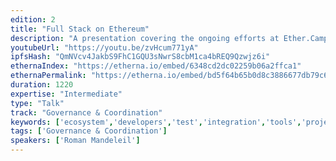 ```yaml
---
edition: 2
title: "Full Stack on Ethereum"
description: "A presentation covering the ongoing efforts at Ether.Camp, including the block explorer, online IDE and EthereumJ client."
youtubeUrl: "https://youtu.be/zvHcum771yA"
ipfsHash: "QmNVcv4JakbS9FhC1GQU3sNwrS8cbM1ca4bREQ9Qzwjz6i"
ethernaIndex: "https://etherna.io/embed/6348cd2dc02259b06a2ffca1"
ethernaPermalink: "https://etherna.io/embed/bd5f64b65b0d8c3886677db79c607639a09dab0b7e1e53d0bedb71a2c3d21d8d"
duration: 1220
expertise: "Intermediate"
type: "Talk"
track: "Governance & Coordination"
keywords: ['ecosystem','developers','test','integration','tools','projects','launch','dapps','mainnet']
tags: ['Governance & Coordination']
speakers: ['Roman Mandeleil']
---
```

